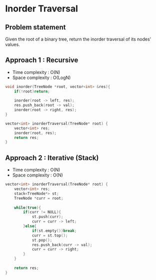 # Inorder Traversal

## Problem statement 

Given the root of a binary tree, return the inorder traversal of its nodes' values.

## Approach 1 : Recursive

- Time complexity : O(N)
- Space complexity : O(LogN) 

```cpp
void inorder(TreeNode *root, vector<int> &res){
    if(!root)return;
    
    inorder(root -> left, res);
    res.push_back(root -> val);
    inorder(root -> right, res);
}

vector<int> inorderTraversal(TreeNode* root) {
    vector<int> res;
    inorder(root, res);
    return res;
}
```

## Approach 2 : Iterative (Stack)

- Time complexity : O(N)
- Space complexity : O(N) 

```cpp
vector<int> inorderTraversal(TreeNode* root) {
    vector<int> res;
    stack<TreeNode*> st;
    TreeNode *curr = root;
    
    while(true){
        if(curr != NULL){
            st.push(curr);
            curr = curr -> left;
        }else{
            if(st.empty())break;
            curr = st.top();
            st.pop();
            res.push_back(curr -> val);
            curr = curr -> right;
        }
    }
    
    return res;
}
```